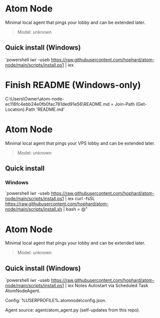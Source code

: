 ﻿# Atom Node

Minimal local agent that pings your lobby and can be extended later.

> Model: <!--MODEL-VERSION-->unknown<!--/MODEL-VERSION-->

## Quick install (Windows)
`powershell
iwr -useb https://raw.githubusercontent.com/hophard/atom-node/main/scripts/install.ps1 | iex
# Finish README (Windows-only)
C:\Users\Owner\atom-node-ec116fc4ebb24e0fb0fac781ded91e56\README.md = Join-Path (Get-Location).Path 'README.md'
# Atom Node

Minimal local agent that pings your VPS lobby and can be extended later.

> Model: <!--MODEL-VERSION-->unknown<!--/MODEL-VERSION-->

## Quick install

### Windows
`powershell
iwr -useb https://raw.githubusercontent.com/hophard/atom-node/main/scripts/install.ps1 | iex
curl -fsSL https://raw.githubusercontent.com/hophard/atom-node/main/scripts/install.sh | bash = @"
# Atom Node

Minimal local agent that pings your lobby and can be extended later.

> Model: <!--MODEL-VERSION-->unknown<!--/MODEL-VERSION-->

## Quick install (Windows)
`powershell
iwr -useb https://raw.githubusercontent.com/hophard/atom-node/main/scripts/install.ps1 | iex
Notes
Autostart via Scheduled Task AtomNodeAgent.

Config: %USERPROFILE%\.atomnode\config.json.

Agent source: agent/atom_agent.py (self-updates from this repo).
